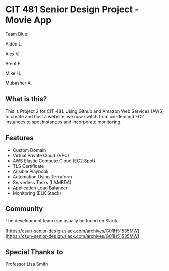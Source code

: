 # CIT 481 Senior Design Project - Movie App
Team Blue:

Alden L.

Alex V.

Brent E.

Mike H. 

Mubasher A.

## What is this?

This is Project 2 for CIT 481. Using Github and Amazon Web Services (AWS) to create and host a website, we now switch from on-demand EC2 instances to spot instances and incorporate monitoring.

## Features

 - Custom Domain
 - Virtual Private Cloud (VPC)
 - AWS Elastic Compute Cloud (EC2 Spot)
 - TLS Certificate
 - Ansible Playbook
 - Automation Using Terraform
 - Serverless Tasks (LAMBDA)
 - Application Load Balancer
 - Monitoring (ELK Stack)

## Community

The development team can usually be found on Slack.

[https://csun-senior-design.slack.com/archives/G01H51535MW](https://csun-senior-design.slack.com/archives/G01H51535MW)

## Special Thanks to

Professor Lisa Smith
